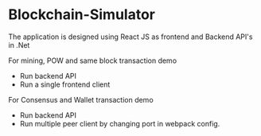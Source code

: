 # Blockchain-Simulator


The application is designed using React JS as frontend and Backend API's in .Net

For mining, POW and same block transaction demo
- Run backend API
- Run a single frontend client

For Consensus and Wallet transaction demo
- Run backend API
- Run multiple peer client by changing port in webpack config. 


